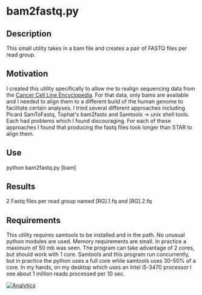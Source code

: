 # bam2fastq.py
## Description
This small utility takes in a bam file and creates a pair of FASTQ files per
read group.
## Motivation
I created this utility specifically to allow me to realign
sequencing data from the [Cancer Cell Line
Encyclopedia](https://cghub.ucsc.edu/datasets/ccle.html). For that data, only
bams are available and I needed to align them to a different build of the human
genome to facilitate certain analyses. I tried several different approaches
including Picard SamToFastq, Tophat's bam2fastx and Samtools -> unix shell
tools. Each had problems which I found discouraging. For each of these
approaches I found that producing the fastq files took longer than STAR to
align them.
## Use
python bam2fastq.py [bam]
## Results
2 Fastq files per read group named [RG].1.fq and [RG].2.fq
## Requirements
This utility requires samtools to be installed and in the path. No unusual
python modules are used. Memory requirements are small. In practice a maximum
of 50 mb was seen.  The program can take advantage of 2 cores, but should work
with 1 core. Samtools and this program run concurrently, but in practice the
python uses a full core while samtools uses 30-50% of a core. In my hands, on
my desktop which uses an Intel i5-3470 processor I see about 1 million reads
processed per 10 sec.

[![Analytics](https://ga-beacon.appspot.com/UA-110461825-1/bam2fastq?pixel)](https://github.com/jhart99/bam2fastq)
